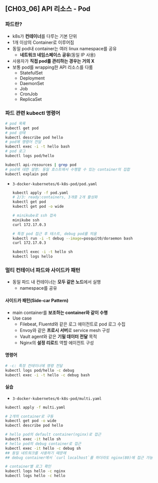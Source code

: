 ## [CH03_06] API 리소스 - Pod

### 파드란?
- k8s가 **컨테이너**를 다루는 기본 단위
- 1개 이상의 Container로 이루어짐
- 동일 pod내 container는 여러 linux namespace를 공유
  - **네트워크 네임스페이스 공유**(동일 IP 사용)
- 사용자가 **직접 pod를 관리하는 경우는 거의 X**
- 보통 pod를 wrapping한 API 리소스를 다룸
  - StatefulSet
  - Deployment
  - DaemonSet
  - Job
  - CronJob
  - ReplicaSet

### 파드 관련 kubectl 명령어
```bash
# pod 목록
kubectl get pod
# pod 상태
kubectl describe pod hello
# pod에 명령어 전달
kubectl exec -i -t hello bash
# pod 로그
kubectl logs pod/hello

kubectl api-resources | grep pod
# pod에 대한 설명: 동일 호스트에서 수행할 수 있는 container의 집합
kubectl explain pod
```
- `3-docker-kubernetes/6-k8s-pod/pod.yaml`
  ```bash
  kubectl apply -f pod.yaml
  # 2/3: ready:containers, 3개중 2개 활성화
  kubectl get pod
  kubectl get pod -o wide

  # minikube로 ssh 접속
  minikube ssh
  curl 172.17.0.3

  # 특정 pod 접근 후 테스트, debug pod를 띄움
  kubectl run -i -t debug --image=posquit0/doraemon bash
  curl 172.17.0.3

  kubectl exec -i -t hello sh
  kubectl logs hello
  ```

### 멀티 컨테이너 파드와 사이드카 패턴
- 동일 파드 내 컨테이너는 **모두 같은 노드**에서 실행
  - namespace를 공유

#### 사이드카 패턴(Side-car Pattern)
- main container를 **보조하는 container와 같이 수행**
- Use case
  - Filebeat, Fluentd와 같은 로그 에이전트로 pod 로그 수집
  - Envoy와 같은 **프로시 서버**로 service mesh 구성
  - Vault agent와 같은 **기밀 데이터 전달** 목적
  - Nginx의 **설정 리로드** 역할 에이전트 구성

#### 명령어
```bash
# -c: 특정 컨테이너에 명령 전달
kubectl logs pod/hello -c debug
kubectl exec -i -t hello -c debug bash
```

#### 실습
- `3-docker-kubernetes/6-k8s-pod/multi.yaml`
```bash
kubectl apply -f multi.yaml

# 2개의 container로 구동
kubectl get pod -o wide
kubectl describe pod hello

# hello pod의 default container(nginx)로 접근
kubectl exec -it hello sh
# hello pod의 debug container로 접근
kubectl exec -it hello -c debug sh
## 동일 네트워크를 사용하기 때문에
## debug container에서 `curl localhost`를 하더라도 nginx(80)에 접근 가능

# container별 로그 확인
kubectl logs hello -c nginx
kubectl logs hello -c hello
```